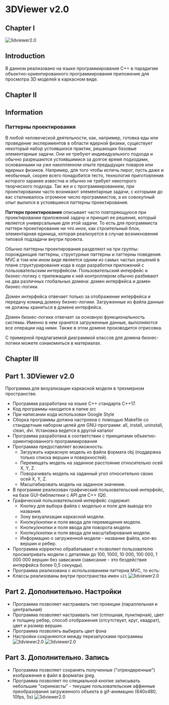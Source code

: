 # 3DViewer v2.0

## Chapter I

![3dviewer2.0](misc/images/1.png)

## Introduction

В данном реализовано на языке программирования С++ в парадигме объектно-ориентированного программирования приложение для просмотра 3D моделей в каркасном виде.

## Chapter II

## Information

### Паттерны проектирования

В любой человеческой деятельности, как, например, готовка еды или проведение экспериментов в области ядерной физики, существует некоторый набор устоявшихся практик, решающих базовые элементарные задачи. Они не требуют индивидуального подхода и обычно разрешаются устоявшимися за долгое время подходами, основанными на уже накопленном опыте предыдущих поваров или ядерных физиков. Например, для того чтобы испечь пирог, пусть даже и необычный, скорее всего понадобится тесто, технология приготовления которого заранее известна и обычно не требует некоторого творческого подхода. Так же и с программированием, при проектировании часто возникают элементарные задачи, с которыми до вас сталкивалось огромное число программистов, а их совокупный опыт вылился в устоявшиеся паттерны проектирования.

**Паттерн проектирования** описывает часто повторяющуюся при проектировании приложений задачу и принцип ее решения, который является универсальным для этой задачи. То есть для программиста паттерн проектирование ни что иное, как строительный блок, элементарная единица, которая реализуется в случае возникновения типовой подзадачи внутри проекта.

Обычно паттерны проектирования разделяют на три группы: порождающие паттерны, структурные паттерны и паттерны поведения. MVC в том или ином виде является одним из самых частых решений в плане структурирования кода в ходе разработки приложений с пользовательским интерфейсом. Пользовательский интерфейс и бизнес-логику с прилежащим к ней контроллером обычно разбивают на два различных глобальных домена: домен интерфейса и домен бизнес-логики.

Домен интерфейса отвечает только за отображение интерфейса и передачу команд домену бизнес-логики. Загруженные из файла данные не должны храниться в домене интерфейса.

Домен бизнес-логики отвечает за основную функциональность системы. Именно в нем хранятся загруженные данные, выполняются все операции над ними. Также в этом домене производится отрисовка.

С примерной предлагаемой диаграммой классов для домена бизнес-логики можете ознакомиться в материалах.


## Chapter III

## Part 1. 3DViewer v2.0

Программа для визуализации каркасной модели в трехмерном пространстве.

- Программа разработана на языке C++ стандарта C++17. 
- Код программы находится в папке src 
- При написании кода использован Google Style
- Сборка программы должна настроена с помощью Makefile со стандартным набором целей для GNU-программ: all, install, uninstall, clean, dvi. Установка ведется в другой каталог 
- Программа разработана в соответствии с принципами объектно-ориентированного программирования
- Программа предоставляет возможность:
    - Загружать каркасную модель из файла формата obj (поддержка только списка вершин и поверхностей).
    - Перемещать модель на заданное расстояние относительно осей X, Y, Z.
    - Поворачивать модель на заданный угол относительно своих осей X, Y, Z.
    - Масштабировать модель на заданное значение.
- В программе реализован графический пользовательский интерфейс, на базе GUI-библиотеки с API для C++ (Qt).
- Графический пользовательский интерфейс содержит:
    - Кнопку для выбора файла с моделью и поле для вывода его названия.
    - Зону визуализации каркасной модели.
    - Кнопку/кнопки и поля ввода для перемещения модели. 
    - Кнопку/кнопки и поля ввода для поворота модели. 
    - Кнопку/кнопки и поля ввода для масштабирования модели.  
    - Информацию о загруженной модели - название файла, кол-во вершин и ребер.
- Программа корректно обрабатывает и позволяет пользователю просматривать модели с деталями до 100, 1000, 10 000, 100 000, 1 000 000 вершин без зависания (зависание - это бездействие интерфейса более 0,5 секунды).
- Программа реализована с использованием паттерна MVC, то есть:
- Классы реализованы внутри пространства имен `s21`
![3dviewer2.0](misc/images/2.png)

## Part 2. Дополнительно. Настройки

- Программа позволяет настраивать тип проекции (параллельная и центральная)
- Программа позволяет настраивать тип (сплошная, пунктирная), цвет и толщину ребер, способ отображения (отсутствует, круг, квадрат), цвет и размер вершин.
- Программа позволять выбирать цвет фона
- Настройки сохраняются между перезапусками программы
![3dviewer2.0](misc/images/3.png)
![3dviewer2.0](misc/images/4.png)

## Part 3. Дополнительно. Запись
 
- Программа позволяет сохранять полученные ("отрендеренные") изображения в файл в форматах jpeg.
- Программа позволяет по специальной кнопке записывать небольшие "скринкасты" - текущие пользовательские аффинные преобразования загруженного объекта в gif-анимацию (640x480, 10fps, 5s)
![3dviewer2.0](misc/images/goldfish.gif)